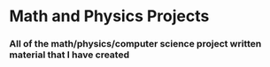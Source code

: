 # Math and Physics Projects

### All of the math/physics/computer science project written material that I have created


